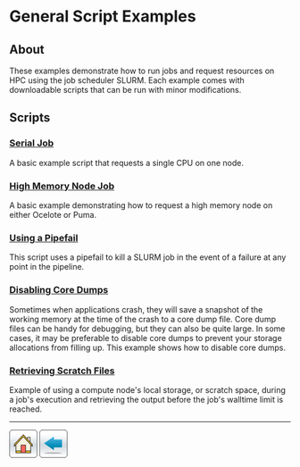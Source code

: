 # General Script Examples

## About
These examples demonstrate how to run jobs and request resources on HPC using the job scheduler SLURM. Each example comes with downloadable scripts that can be run with minor modifications.

## Scripts
### [Serial Job](Serial-Job-Example)
A basic example script that requests a single CPU on one node.

### [High Memory Node Job](High-Memory-Node)
A basic example demonstrating how to request a high memory node on either Ocelote or Puma.

### [Using a Pipefail](Pipefail)
This script uses a pipefail to kill a SLURM job in the event of a failure at any point in the pipeline.

### [Disabling Core Dumps](Disable-Core-Dumps)
Sometimes when applications crash, they will save a snapshot of the working memory at the time of the crash to a core dump file. Core dump files can be handy for debugging, but they can also be quite large. In some cases, it may be preferable to disable core dumps to prevent your storage allocations from filling up. This example shows how to disable core dumps.

### [Retrieving Scratch Files](Cleanup-Tmp-Files)
Example of using a compute node's local storage, or scratch space, during a job's execution and retrieving the output before the job's walltime limit is reached.



*****
[![](/Images/home.png)](https://ua-researchcomputing-hpc.github.io/) 
[![](/Images/back.png)](../)
